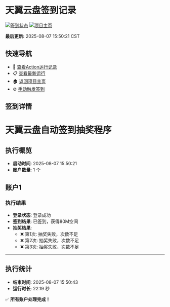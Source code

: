 # 天翼云盘签到记录

[![签到状态](https://github.com/xdrive5/cloud9/actions/workflows/main.yml/badge.svg)](https://github.com/xdrive5/cloud9/actions/workflows/main.yml) [![项目主页](https://img.shields.io/badge/GitHub-项目主页-blue?logo=github)](https://github.com/xdrive5/cloud9)

**最后更新:** 2025-08-07 15:50:21 CST

## 快速导航

- 🔄 [查看Action运行记录](https://github.com/xdrive5/cloud9/actions)
- 📋 [查看最新运行](https://github.com/xdrive5/cloud9/actions/runs/16798454225)
- 🏠 [返回项目主页](https://github.com/xdrive5/cloud9)
- ⚙️ [手动触发签到](https://github.com/xdrive5/cloud9/actions/workflows/main.yml)

## 签到详情

# 天翼云盘自动签到抽奖程序

## 执行概览
- **启动时间**: 2025-08-07 15:50:21
- **账户数量**: 1 个

## 账户1
### 执行结果
- **登录状态**: 登录成功
- **签到结果**: 已签到，获得80M空间
- **抽奖结果**:
  - ❌ 第1次: 抽奖失败，次数不足
  - ❌ 第2次: 抽奖失败，次数不足
  - ❌ 第3次: 抽奖失败，次数不足

---
## 执行统计
- **结束时间**: 2025-08-07 15:50:43
- **运行时长**: 22.19 秒

✅ **所有账户处理完成！**
